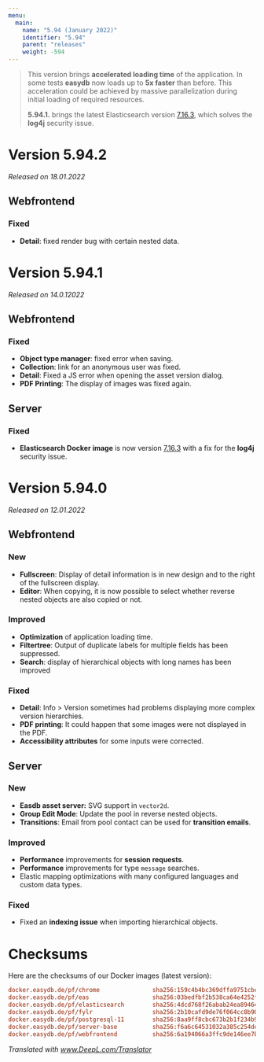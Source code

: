 ```yaml
---
menu:
  main:
    name: "5.94 (January 2022)"
    identifier: "5.94"
    parent: "releases"
    weight: -594
---
```


> This version brings **accelerated loading time** of the application. In some tests **easydb** now loads up to **5x faster** than before. This acceleration could be achieved by massive parallelization during initial loading of required resources. 
>
> **5.94.1.** brings the latest Elasticsearch version [7.16.3](https://www.elastic.co/guide/en/elasticsearch/reference/current/release-notes-7.16.3.html), which solves the **log4j** security issue.

# Version 5.94.2

*Released on 18.01.2022*

## Webfrontend

### Fixed

- **Detail**: fixed render bug with certain nested data.

# Version 5.94.1

*Released on 14.0.12022*

## Webfrontend

### Fixed

- **Object type manager**: fixed error when saving.
- **Collection**: link for an anonymous user was fixed.
- **Detail**: Fixed a JS error when opening the asset version dialog.
- **PDF Printing**: The display of images was fixed again.

## Server

### Fixed

- **Elasticsearch Docker image** is now version  [7.16.3](https://www.elastic.co/guide/en/elasticsearch/reference/current/release-notes-7.16.3.html)  with a fix for the **log4j** security issue.

# Version 5.94.0

*Released on 12.01.2022*

## Webfrontend

### New

- **Fullscreen**: Display of detail information is in new design and to the right of the fullscreen display.
- **Editor**: When copying, it is now possible to select whether reverse nested objects are also copied or not.

### Improved

- **Optimization** of application loading time.
- **Filtertree**: Output of duplicate labels for multiple fields has been suppressed.
- **Search**: display of hierarchical objects with long names has been improved 

### Fixed

- **Detail**: Info > Version sometimes had problems displaying more complex version hierarchies.
- **PDF printing**: It could happen that some images were not displayed in the PDF.
- **Accessibility attributes** for some inputs were corrected.

## Server

### New

- **Easdb asset server:** SVG support in `vector2d`.
- **Group Edit Mode**: Update the pool in reverse nested objects.
- **Transitions**: Email from pool contact can be used for **transition emails**.

### Improved

- **Performance** improvements for **session requests**. 
- **Performance** improvements for type `message` searches.
- Elastic mapping optimizations with many configured languages and custom data types.

### Fixed

- Fixed an **indexing issue** when importing hierarchical objects.

# Checksums

Here are the checksums of our Docker images (latest version): 

```ini
docker.easydb.de/pf/chrome               sha256:159c4b4bc369dffa9751cbcc040a244bf5b2c6cc7856366afe5ba7a0c48b8b28
docker.easydb.de/pf/eas                  sha256:03bedfbf2b538ca64e4252fe90bafd98ef46ed3d48122eff94b81775b8793010
docker.easydb.de/pf/elasticsearch        sha256:4dcd768f26abab24ea894642619541b7993885521925130599b408991fbc1444
docker.easydb.de/pf/fylr                 sha256:2b10cafd9de76f064cc8b90afa9c5103fafd5baafd69912c6cb245ed172f632b
docker.easydb.de/pf/postgresql-11        sha256:8aa9ff8cbc673b2b1f234b9fe058a3bf1544ea8074cebef45d35dba8081f8afa
docker.easydb.de/pf/server-base          sha256:f6a6c64531032a385c254dcda2fd9f731ecacf9c40f1edbe501c9412b118ff12
docker.easydb.de/pf/webfrontend          sha256:6a194066a3ffc9de146ee7b0508d971942ca12fa9534bda956c6fb036bc6e345
```

*Translated with www.DeepL.com/Translator*

